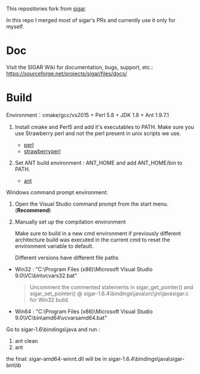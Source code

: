 This repositories fork from [sigar](https://github.com/hyperic/sigar).

In this repo I merged most of sigar's PRs and currently use it only for myself.

# Doc

Visit the SIGAR Wiki for documentation, bugs, support, etc.:
https://sourceforge.net/projects/sigar/files/docs/

# Build

Environment：cmake/gcc/vs2015 + Perl 5.8 + JDK 1.8 + Ant 1.9.7.1

1) Install cmake and Perl5 and add it's executables to PATH. Make sure you use Strawberry perl and not the perl present in unix scripts we use.

   - [perl](https://www.perl.org/)
   - [strawberryperl](https://strawberryperl.com/)
2) Set ANT build environment : ANT_HOME and add ANT_HOME/bin to PATH.

   - [ant](https://ant.apache.org/)

Windows command prompt environment:

1) Open the Visual Studio command prompt from the start menu.(**Recommend**)
2) Manually set up the compilation environment

   Make sure to build in a new cmd environment if previously different architecture build was executed in the current cmd to reset the environment variable to default.

   Different versions have different file paths

- Win32 : "C:\Program Files (x86)\Microsoft Visual Studio 9.0\VC\bin\vcvars32.bat"

  > Uncomment the commented statements in sigar_get_pointer() and sigar_set_pointer() @ sigar-1.6.4\bindings\java\src\jni\javasigar.c for Win32 build.
  >
- Win64 : "C:\Program Files (x86)\Microsoft Visual Studio 9.0\VC\bin\amd64\vcvarsamd64.bat"

Go to sigar-1.6\bindings\java and run :

1. ant clean
2. ant

the final: sigar-amd64-winnt.dll will be in sigar-1.6.4\bindings\java\sigar-bin\lib
